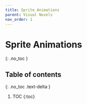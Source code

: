 ```yaml
---
title: Sprite Animations
parent: Visual Novels
nav_order: 1
---
```


# Sprite Animations
{: .no_toc }

## Table of contents
{: .no_toc .text-delta }

1. TOC
{:toc}
